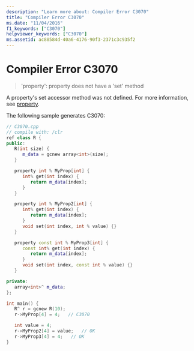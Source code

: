 ```yaml
---
description: "Learn more about: Compiler Error C3070"
title: "Compiler Error C3070"
ms.date: "11/04/2016"
f1_keywords: ["C3070"]
helpviewer_keywords: ["C3070"]
ms.assetid: ac88584d-40a6-4176-90f3-2371c3c935f2
---
```

# Compiler Error C3070

> 'property': property does not have a 'set' method

A property's set accessor method was not defined. For more information, see [property](../../extensions/property-cpp-component-extensions.md).

The following sample generates C3070:

```cpp
// C3070.cpp
// compile with: /clr
ref class R {
public:
   R(int size) {
      m_data = gcnew array<int>(size);
   }

   property int % MyProp[int] {
      int% get(int index) {
         return m_data[index];
      }
   }

   property int % MyProp2[int] {
      int% get(int index) {
         return m_data[index];
      }
      void set(int index, int % value) {}
   }

   property const int % MyProp3[int] {
      const int% get(int index) {
         return m_data[index];
      }
      void set(int index, const int % value) {}
   }

private:
   array<int>^ m_data;
};

int main() {
   R^ r = gcnew R(10);
   r->MyProp[4] = 4;   // C3070

   int value = 4;
   r->MyProp2[4] = value;   // OK
   r->MyProp3[4] = 4;   // OK
}
```

